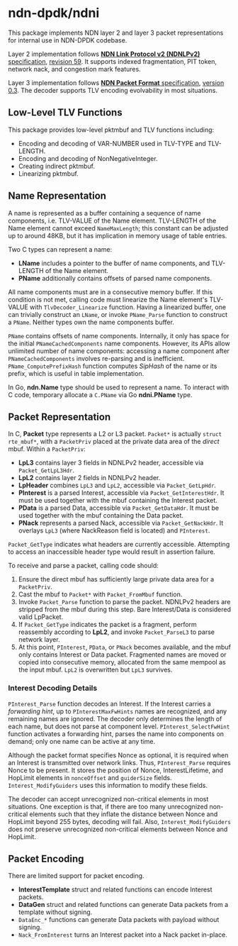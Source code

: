 # ndn-dpdk/ndni

This package implements NDN layer 2 and layer 3 packet representations for internal use in NDN-DPDK codebase.

Layer 2 implementation follows [**NDN Link Protocol v2 (NDNLPv2)** specification](https://redmine.named-data.net/projects/nfd/wiki/NDNLPv2), [revision 59](https://redmine.named-data.net/projects/nfd/wiki/NDNLPv2/59).
It supports indexed fragmentation, PIT token, network nack, and congestion mark features.

Layer 3 implementation follows [**NDN Packet Format** specification](https://docs.named-data.net/NDN-packet-spec/0.3/), [version 0.3](https://github.com/named-data/NDN-packet-spec/tree/ac25eabf035dd87dc6a27076b004cc8009c01d8a).
The decoder supports TLV encoding evolvability in most situations.

## Low-Level TLV Functions

This package provides low-level pktmbuf and TLV functions including:

* Encoding and decoding of VAR-NUMBER used in TLV-TYPE and TLV-LENGTH.
* Encoding and decoding of NonNegativeInteger.
* Creating indirect pktmbuf.
* Linearizing pktmbuf.

## Name Representation

A name is represented as a buffer containing a sequence of name components, i.e. TLV-VALUE of the Name element.
TLV-LENGTH of the Name element cannot exceed `NameMaxLength`; this constant can be adjusted up to around 48KB, but it has implication in memory usage of table entries.

Two C types can represent a name:

* **LName** includes a pointer to the buffer of name components, and TLV-LENGTH of the Name element.
* **PName** additionally contains offsets of parsed name components.

All name components must are in a consecutive memory buffer.
If this condition is not met, calling code must linearize the Name element's TLV-VALUE with `TlvDecoder_Linearize` function.
Having a linearized buffer, one can trivially construct an `LName`, or invoke `PName_Parse` function to construct a `PName`.
Neither types own the name components buffer.

`PName` contains offsets of name components.
Internally, it only has space for the initial `PNameCachedComponents` name components.
However, its APIs allow unlimited number of name components: accessing a name component after `PNameCachedComponents` involves re-parsing and is inefficient.
`PName_ComputePrefixHash` function computes *SipHash* of the name or its prefix, which is useful in table implementation.

In Go, **ndn.Name** type should be used to represent a name.
To interact with C code, temporary allocate a `C.PName` via Go **ndni.PName** type.

## Packet Representation

In C, **Packet** type represents a L2 or L3 packet. `Packet*` is actually `struct rte_mbuf*`, with a `PacketPriv` placed at the private data area of the *direct* mbuf.
Within a `PacketPriv`:

* **LpL3** contains layer 3 fields in NDNLPv2 header, accessible via `Packet_GetLpL3Hdr`.
* **LpL2** contains layer 2 fields in NDNLPv2 header.
* **LpHeader** combines `LpL3` and `LpL2`, accessible via `Packet_GetLpHdr`.
* **PInterest** is a parsed Interest, accessible via `Packet_GetInterestHdr`.
  It must be used together with the mbuf containing the Interest packet.
* **PData** is a parsed Data, accessible via `Packet_GetDataHdr`.
  It must be used together with the mbuf containing the Data packet.
* **PNack** represents a parsed Nack, accessible via `Packet_GetNackHdr`.
  It overlays `LpL3` (where NackReason field is located) and `PInterest`.

`Packet_GetType` indicates what headers are currently accessible.
Attempting to access an inaccessible header type would result in assertion failure.

To receive and parse a packet, calling code should:

1. Ensure the direct mbuf has sufficiently large private data area for a `PacketPriv`.
2. Cast the mbuf to `Packet*` with `Packet_FromMbuf` function.
3. Invoke `Packet_Parse` function to parse the packet.
   NDNLPv2 headers are stripped from the mbuf during this step.
   Bare Interest/Data is considered valid LpPacket.
4. If `Packet_GetType` indicates the packet is a fragment, perform reassembly according to **LpL2**, and invoke `Packet_ParseL3` to parse network layer.
5. At this point, `PInterest`, `PData`, or `PNack` becomes available, and the mbuf only contains Interest or Data packet.
   Fragmented names are moved or copied into consecutive memory, allocated from the same mempool as the input mbuf.
   `LpL2` is overwritten but `LpL3` survives.

### Interest Decoding Details

`PInterest_Parse` function decodes an Interest.
If the Interest carries a *forwarding hint*, up to `PInterestMaxFwHints` names are recognized, and any remaining names are ignored.
The decoder only determines the length of each name, but does not parse at component level.
`PInterest_SelectFwHint` function activates a forwarding hint, parses the name into components on demand; only one name can be active at any time.

Although the packet format specifies Nonce as optional, it is required when an Interest is transmitted over network links.
Thus, `PInterest_Parse` requires Nonce to be present.
It stores the position of Nonce, InterestLifetime, and HopLimit elements in `nonceOffset` and `guiderSize` fields.
`Interest_ModifyGuiders` uses this information to modify these fields.

The decoder can accept unrecognized non-critical elements in most situations.
One exception is that, if there are too many unrecognized non-critical elements such that they inflate the distance between Nonce and HopLimit beyond 255 bytes, decoding will fail.
Also, `Interest_ModifyGuiders` does not preserve unrecognized non-critical elements between Nonce and HopLimit.

## Packet Encoding

There are limited support for packet encoding.

* **InterestTemplate** struct and related functions can encode Interest packets.
* **DataGen** struct and related functions can generate Data packets from a template without signing.
* `DataEnc_*` functions can generate Data packets with payload without signing.
* `Nack_FromInterest` turns an Interest packet into a Nack packet in-place.
